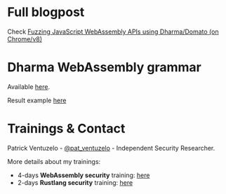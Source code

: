 # Full blogpost

Check [Fuzzing JavaScript WebAssembly APIs using Dharma/Domato (on Chrome/v8)](https://webassembly-security.com/fuzzing-javascript-wasm-dharma-chrome-v8/)

# Dharma WebAssembly grammar

Available [here](dharma/wasm.dg).

Result example [here](example_wasm_api.js)

# Trainings & Contact

Patrick Ventuzelo - [@pat_ventuzelo](https://twitter.com/pat_ventuzelo) - Independent Security Researcher.


More details about my trainings:
* 4-days **WebAssembly security** training: [here](https://webassembly-security.com/trainings/)
* 2-days **Rustlang security** training: [here](https://webassembly-security.com/rust-security-training/)
